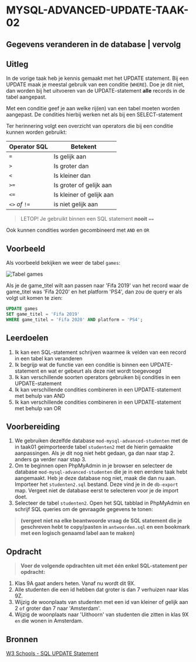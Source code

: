 # MYSQL-ADVANCED-UPDATE-TAAK-02

## Gegevens veranderen in de database | vervolg

## Uitleg

In de vorige taak heb je kennis gemaakt met het UPDATE statement. Bij een UPDATE maak je meestal gebruik van een conditie (`WHERE`). Doe je dit niet, dan worden bij het uitvoeren van de UPDATE-statement **alle** records in de tabel aangepast.

Met een conditie geef je aan welke rij(en) van een tabel moeten worden aangepast. De condities hierbij werken net als bij een SELECT-statement

Ter herinnering volgt een overzicht van operators die bij een conditie kunnen worden gebruikt:

Operator SQL | Betekent
--- | --- |
`=` | Is gelijk aan |
`>` | Is groter dan |
`<` | Is kleiner dan |
`>=` | Is groter of gelijk aan |
`<=` | Is kleiner of gelijk aan |
`<>` *of* `!=` | is niet gelijk aan |

> LETOP! Je gebruikt binnen een SQL statement **nooit** `==` 

Ook kunnen condities worden gecombineerd met `AND` en `OR`


## Voorbeeld

Als voorbeeld bekijken we weer de tabel `games`:

![Tabel games](img/games.png)

Als je de game_titel wilt aan passen naar 'Fifa 2019' van het record waar de game_titel was 'Fifa 2020' en het platform 'PS4', dan zou de query er als volgt uit komen te zien:

```SQL
UPDATE games
SET game_titel = 'Fifa 2019'
WHERE game_titel = 'Fifa 2020' AND platform = 'PS4';
```


## Leerdoelen

1. Ik kan een SQL-statement schrijven waarmee ik velden van een record in een tabel kan veranderen
2. Ik  begrijp wat de functie van een conditie is binnen een UPDATE-statement en wat er gebeurt als deze niet wordt toegevoegd
3. Ik kan verschillende soorten operators gebruiken bij condities in een UPDATE-statement
4. Ik kan verschillende condities combineren in een UPDATE-statement met behulp van AND
5. Ik kan verschillende condities combineren in een UPDATE-statement met behulp van OR

## Voorbereiding

1. We gebruiken dezelfde database `mod-mysql-advanced-studenten` met de in taak01 geimporteerde tabel `studenten2` met de hierin gemaakte aanpassingen. Als je dit nog niet hebt gedaan, ga dan naar stap 2. anders ga verder naar stap 3.
2. Om te beginnen open PhpMyAdmin in je browser en selecteer de database `mod-mysql-advanced-studenten` die je in een eerdere taak hebt aangemaakt. Heb je deze database nog niet, maak die dan nu aan. Importeer het `studenten2.sql` bestand. Deze vind je in de `db-export` map. Vergeet niet de database eerst te selecteren voor je de import doet.
3. Selecteer de tabel `studenten2`. Open het SQL tabblad in PhpMyAdmin en schrijf SQL queries om de gevraagde gegevens te tonen:  
>**(vergeet niet na elke beantwoorde vraag de SQL statement die je geschreven hebt te copy/pasten in `antwoorden.sql` en een bookmark met een logisch genaamd label aan te maken)**


## Opdracht

> **Voer de volgende opdrachten uit met één enkel SQL-statement per opdracht:**

1. Klas 9A gaat anders heten. Vanaf nu wordt dit 9X.
2. Alle studenten die een id hebben dat groter is dan 7 verhuizen naar klas 9Z.
3. Wijzig de woonplaats van studenten met een id van kleiner of gelijk aan 2 `of` groter dan 7 naar 'Amsterdam'.
4. Wijzig de woonplaats naar 'Uithoorn' van studenten die zitten in klas 9X `en` die wonen in Amsterdam.

## Bronnen

[W3 Schools - SQL UPDATE Statement](https://www.w3schools.com/sql/sql_update.asp) 